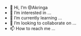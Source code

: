 - 👋 Hi, I’m @Akringa
- 👀 I’m interested in ...
- 🌱 I’m currently learning ...
- 💞️ I’m looking to collaborate on ...
- 📫 How to reach me ...

<!---
Akringa/Akringa is a ✨ special ✨ repository because its `README.md` (this file) appears on your GitHub profile.
You can click the Preview link to take a look at your changes.
--->
